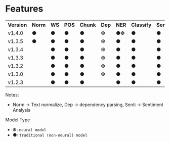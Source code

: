 # Features

<table>
<tr>
<th>Version</th>
<th>Norm</td>
<th>WS</td>
<th>POS</td>
<th>Chunk</td>
<th>Dep</td>
<th>NER</td>
<th>Classify</td>
<th>Senti</td>
<th>IPA</td>
</tr>
<tr>
<td>v1.4.0</td>
<td>●</td>
<td>●</td>
<td>●</td>
<td>●</td>
<td>❆</td>
<td>●❆</td>
<td>●</td>
<td>●</td>
</tr>
<tr>
<td>v1.3.5</td>
<td>●</td>
<td>●</td>
<td>●</td>
<td>●</td>
<td>❆</td>
<td>●</td>
<td>●</td>
<td>●</td>
</tr>
<tr>
<td>v1.3.4</td>
<td></td>
<td>●</td>
<td>●</td>
<td>●</td>
<td>❆</td>
<td>●</td>
<td>●</td>
<td>●</td>
</tr>
<tr>
<td>v1.3.3</td>
<td></td>
<td>●</td>
<td>●</td>
<td>●</td>
<td>❆</td>
<td>●</td>
<td>●</td>
<td>●</td>
</tr>
<td>v1.3.2</td>
<td></td>
<td>●</td>
<td>●</td>
<td>●</td>
<td>❆</td>
<td>●</td>
<td>●</td>
<td>●</td>
</tr>
<tr>
<td>v1.3.0</td>
<td></td>
<td>●</td>
<td>●</td>
<td>●</td>
<td>❆</td>
<td>●</td>
<td>●</td>
<td>●</td>
</tr>
<td>v1.2.3</td>
<td></td>
<td>●</td>
<td>●</td>
<td>●</td>
<td></td>
<td>●</td>
<td>●</td>
<td>●</td>
</tr>
</table>

Notes:

* Norm -> Text normalize, Dep -> dependency parsing, Senti -> Sentiment Analysis

Model Type

* ❆: `neural model`
* ●: `traditional (non-neural) model`